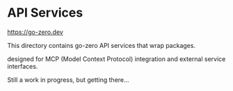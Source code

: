 # API Services

https://go-zero.dev


This directory contains go-zero API services that wrap packages.

designed for MCP (Model Context Protocol) integration and external service interfaces.

Still a work in progress, but getting there...


